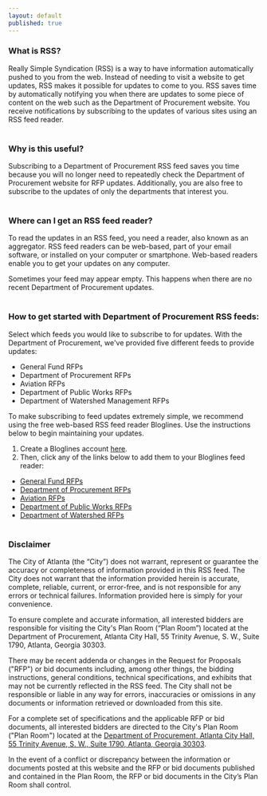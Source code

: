 ```yaml
---
layout: default
published: true
---
```


### **What is RSS?**
Really Simple Syndication (RSS) is a way to have information automatically pushed to you from the web. Instead of needing to visit a website to get updates, RSS makes it possible for updates to come to you. RSS saves time by automatically notifying you when there are updates to some piece of content on the web such as the Department of Procurement website. You receive notifications by subscribing to the updates of various sites using an RSS feed reader.
<br><br>

### **Why is this useful?**
Subscribing to a Department of Procurement RSS feed saves you time because you will no longer need to repeatedly check the Department of Procurement website for RFP updates. Additionally, you are also free to subscribe to the updates of only the departments that interest you.
<br><br>

### **Where can I get an RSS feed reader?**
To read the updates in an RSS feed, you need a reader, also known as an aggregator. RSS feed readers can be web-based, part of your email software, or installed on your computer or smartphone. Web-based readers enable you to get your updates on any computer.

Sometimes your feed may appear empty. This happens when there are no recent Department of Procurement updates.
<br><br>

### **How to get started with Department of Procurement RSS feeds:**
Select which feeds you would like to subscribe to for updates. With the Department of Procurement, we've provided five different feeds to provide updates:  

- General Fund RFPs  
- Department of Procurement RFPs
- Aviation RFPs
- Department of Public Works RFPs
- Department of Watershed Management RFPs

To make subscribing to feed updates extremely simple, we recommend using the free web-based RSS feed reader Bloglines. Use the instructions below to begin maintaining your updates.

1. Create a Bloglines account <a href="http://www.bloglines.com" target="_blank">here</a>.
2. Then, click any of the links below to add them to your Bloglines feed reader:  
- [General Fund RFPs](http://www.bloglines.com/sub/http://atl-procurement-rss.herokuapp.com/bids/general-funds.xml)
- [Department of Procurement RFPs](http://www.bloglines.com/sub/http://atl-procurement-rss.herokuapp.com/bids/procurement.xml)
- [Aviation RFPs](http://www.bloglines.com/sub/http://atl-procurement-rss.herokuapp.com/bids/aviation.xml)
- [Department of Public Works RFPs](http://www.bloglines.com/sub/http://atl-procurement-rss.herokuapp.com/bids/public-works.xml)
- [Department of Watershed RFPs](http://www.bloglines.com/sub/http://atl-procurement-rss.herokuapp.com/bids/watershed.xml)
<br><br>

### **Disclaimer**
The City of Atlanta (the “City”) does not warrant, represent or guarantee the accuracy or completeness of information provided in this RSS feed. The City does not warrant that the information provided herein is accurate, complete, reliable, current, or error-free, and is not responsible for any errors or technical failures. Information provided here is simply for your convenience.

To ensure complete and accurate information, all interested bidders are responsible for visiting the City's Plan Room (“Plan Room”) located at the Department of Procurement, Atlanta City Hall, 55 Trinity Avenue, S. W., Suite 1790, Atlanta, Georgia 30303.

There may be recent addenda or changes in the Request for Proposals ("RFP") or bid documents including, among other things, the bidding instructions, general conditions, technical specifications, and exhibits that may not be currently reflected in the RSS feed. The City shall not be responsible or liable in any way for errors, inaccuracies or omissions in any documents or information retrieved or downloaded from this site.

For a complete set of specifications and the applicable RFP or bid documents, all interested bidders are directed to the City's Plan Room ("Plan Room") located at the <a href="https://maps.google.com?daddr=55+Trinity+Avenue+SW+Atlanta+GA+30303" target="_blank">Department of Procurement, Atlanta City Hall, 55 Trinity Avenue, S. W., Suite 1790, Atlanta, Georgia 30303</a>.

In the event of a conflict or discrepancy between the information or documents posted at this website and the RFP or bid documents published and contained in the Plan Room, the RFP or bid documents in the City’s Plan Room shall control.
